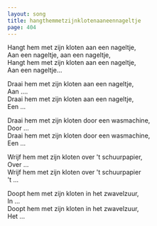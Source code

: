 ```yaml
---
layout: song
title: hangthemmetzijnklotenaaneennageltje
page: 404
---
```


Hangt hem met zijn kloten aan een nageltje,  
Aan een nageltje, aan een nageltje,  
Hangt hem met zijn kloten aan een nageltje,  
Aan een nageltje...  

Draai hem met zijn kloten aan een nageltje,  
Aan ....  
Draai hem met zijn kloten aan een nageltje,  
Een ...  

Draai hem met zijn kloten door een wasmachine,  
Door ...  
Draai hem met zijn kloten door een wasmachine,  
Een ...  

Wrijf hem met zijn kloten over 't schuurpapier,  
Over ...  
Wrijf hem met zijn kloten over 't schuurpapier  
't ...  

Doopt hem met zijn kloten in het zwavelzuur,  
In ...  
Doopt hem met zijn kloten in het zwavelzuur,  
Het ...  
